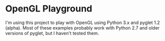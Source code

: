 OpenGL Playground
=================

I'm using this project to play with OpenGL using Python 3.x and pyglet 1.2 (alpha).  Most of these examples probably work with Python 2.7 and older versions of pyglet, but I haven't tested them.